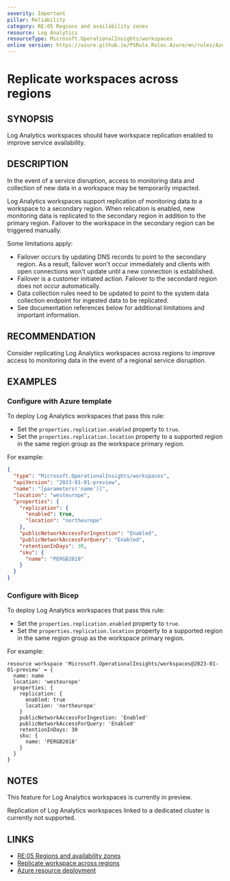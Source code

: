 ```yaml
---
severity: Important
pillar: Reliability
category: RE:05 Regions and availability zones
resource: Log Analytics
resourceType: Microsoft.OperationalInsights/workspaces
online version: https://azure.github.io/PSRule.Rules.Azure/en/rules/Azure.LogAnalytics.Replication/
---
```


# Replicate workspaces across regions

## SYNOPSIS

Log Analytics workspaces should have workspace replication enabled to improve service availability.

## DESCRIPTION

In the event of a service disruption, access to monitoring data and collection of new data in a workspace may be temporarily impacted.

Log Analytics workspaces support replication of monitoring data to a workspace to a secondary region.
When relication is enabled, new monitoring data is replicated to the secondary region in addition to the primary region.
Failover to the workspace in the secondary region can be triggered manually.

Some limitations apply:

- Failover occurs by updating DNS records to point to the secondary region.
  As a result, failover won't occur immediately and clients with open connections won't update until a new connection is established.
- Failover is a customer initiated action.
  Failover to the secondard region does not occur automatically.
- Data collection rules need to be updated to point to the system data collection endpoint for ingested data to be replicated.
- See documentation references below for additional limitations and important information.

## RECOMMENDATION

Consider replicating Log Analytics workspaces across regions to improve access to monitoring data in the event of a regional service disruption.

## EXAMPLES

### Configure with Azure template

To deploy Log Analytics workspaces that pass this rule:

- Set the `properties.replication.enabled` property to `true`.
- Set the `properties.replication.location` property to a supported region in the same region group as the workspace primary region.

For example:

```json
{
  "type": "Microsoft.OperationalInsights/workspaces",
  "apiVersion": "2023-01-01-preview",
  "name": "[parameters('name')]",
  "location": "westeurope",
  "properties": {
    "replication": {
      "enabled": true,
      "location": "northeurope"
    },
    "publicNetworkAccessForIngestion": "Enabled",
    "publicNetworkAccessForQuery": "Enabled",
    "retentionInDays": 30,
    "sku": {
      "name": "PERGB2018"
    }
  }
}
```

### Configure with Bicep

To deploy Log Analytics workspaces that pass this rule:

- Set the `properties.replication.enabled` property to `true`.
- Set the `properties.replication.location` property to a supported region in the same region group as the workspace primary region.

For example:

```bicep
resource workspace 'Microsoft.OperationalInsights/workspaces@2023-01-01-preview' = {
  name: name
  location: 'westeurope'
  properties: {
    replication: {
      enabled: true
      location: 'northeurope'
    }
    publicNetworkAccessForIngestion: 'Enabled'
    publicNetworkAccessForQuery: 'Enabled'
    retentionInDays: 30
    sku: {
      name: 'PERGB2018'
    }
  }
}
```

## NOTES

This feature for Log Analytics workspaces is currently in preview.

Replication of Log Analytics workspaces linked to a dedicated cluster is currently not supported.

## LINKS

- [RE:05 Regions and availability zones](https://learn.microsoft.com/azure/well-architected/reliability/regions-availability-zones)
- [Replicate workspace across regions](https://learn.microsoft.com/azure/azure-monitor/logs/workspace-replication)
- [Azure resource deployment](https://learn.microsoft.com/azure/templates/microsoft.operationalinsights/workspaces)
